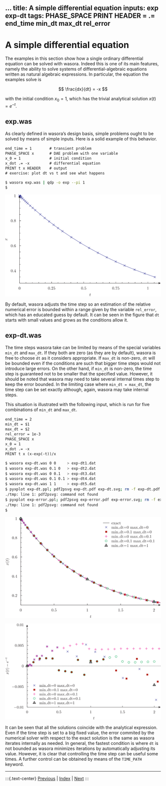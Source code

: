 
...
title: A simple differential equation
inputs: exp exp-dt
tags: PHASE_SPACE PRINT HEADER = .= end_time min_dt max_dt rel_error
---

# A simple differential equation

The examples in this section show how a single ordinary differential equation can be solved with wasora. Indeed this is one of its main features, namely the ability to solve systems of differential-algebraic equations written as natural algebraic expressions. In particular, the equation the examples solve is

$$ \frac{dx}{dt} = -x $$


with the initial condition $x_0 = 1$, which has the trivial analytical solution $x(t) = e^{-t}$.


## exp.was

As clearly defined in wasora’s design basis, simple problems ought to be solved by means of simple inputs. Here is a solid example of this behavior.

```wasora
end_time = 1        # transient problem
PHASE_SPACE x       # DAE problem with one variable
x_0 = 1             # initial condition
x_dot .= -x         # differential equation
PRINT t x HEADER    # output
# exercise: plot dt vs t and see what happens
```

```bash
$ wasora exp.was | qdp -o exp --pi 1
$ 
```

![Output of `exp.was`](exp.svg)


By default, wasora adjusts the time step so an estimation of the relative numerical error is bounded within a range given by the variable `rel_error`, which has an educated guess by default. It can be seen in the figure that `dt` starts with small values and grows as the conditions allow it.

## exp-dt.was

The time steps wasora take can be limited by means of the special variables `min_dt` and `max_dt`. If they both are zero (as they are by default), wasora is free to choose `dt` as it considers appropriate. If `max_dt` is non-zero, `dt` will be bounded even if the conditions are such that bigger time steps would not introduce large errors. On the other hand, if `min_dt` is non-zero, the time step is guaranteed not to be smaller that the specified value. However, it should be noted that wasora may need to take several internal times step to keep the error bounded. In the limiting case where `min_dt = max_dt`, the time step can be set exactly although, again, wasora may take internal steps.

This situation is illustrated with the following input, which is run for five combinations of `min_dt` and `max_dt`.

```wasora
end_time = 2
min_dt = $1
max_dt = $2
rel_error = 1e-3
PHASE_SPACE x
x_0 = 1
x_dot .= -x
PRINT t x (x-exp(-t))/x
```

```bash
$ wasora exp-dt.was 0 0     > exp-dt1.dat
$ wasora exp-dt.was 0.1 0   > exp-dt2.dat
$ wasora exp-dt.was 0 0.1   > exp-dt3.dat
$ wasora exp-dt.was 0.1 0.1 > exp-dt4.dat
$ wasora exp-dt.was 1 1     > exp-dt5.dat
$ pyxplot exp-dt.ppl; pdf2psvg exp-dt.pdf exp-dt.svg; rm -f exp-dt.pdf
./tmp: line 1: pdf2psvg: command not found
$ pyxplot exp-error.ppl; pdf2psvg exp-error.pdf exp-error.svg; rm -f exp-error.pdf
./tmp: line 1: pdf2psvg: command not found
$ 
```

![Output of `exp.was`](exp-dt.svg)

![Errors with respect to the analytical solution](exp-error.svg)


It can be seen that all the solutions coincide with the analytical expression. Even if the time step is set to a big fixed value, the error commited by the numerical solver with respect to the exact solution is the same as wasora iterates internally as needed. In general, the fastest condition is where `dt` is not bounded as wasora minimizes iterations by automatically adjusting its value. However, it is clear that controlling the time step can be useful some times. A further control can be obtained by means of the `TIME_PATH` keyword.


-------
:::{.text-center}
[Previous](../003-lag) | [Index](../) | [Next](../005-lorenz)
:::
